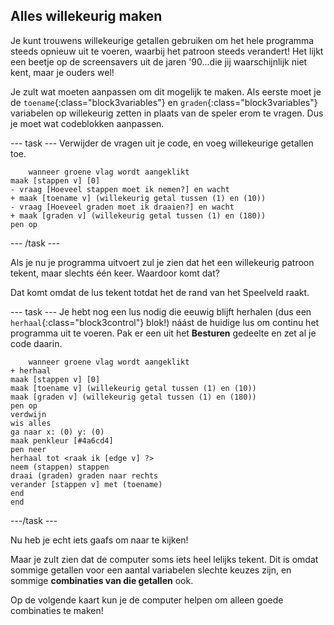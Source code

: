 ## Alles willekeurig maken

Je kunt trouwens willekeurige getallen gebruiken om het hele programma steeds opnieuw uit te voeren, waarbij het patroon steeds verandert! Het lijkt een beetje op de screensavers uit de jaren '90...die jij waarschijnlijk niet kent, maar je ouders wel!

Je zult wat moeten aanpassen om dit mogelijk te maken. Als eerste moet je de `toename`{:class="block3variables"} en `graden`{:class="block3variables"} variabelen op willekeurig zetten in plaats van de speler erom te vragen. Dus je moet wat codeblokken aanpassen.

--- task --- Verwijder de vragen uit je code, en voeg willekeurige getallen toe.

```blocks3
    wanneer groene vlag wordt aangeklikt
maak [stappen v] [0]
- vraag [Hoeveel stappen moet ik nemen?] en wacht
+ maak [toename v] (willekeurig getal tussen (1) en (10))
- vraag [Hoeveel graden moet ik draaien?] en wacht
+ maak [graden v] (willekeurig getal tussen (1) en (180))
pen op
```

--- /task ---

Als je nu je programma uitvoert zul je zien dat het een willekeurig patroon tekent, maar slechts één keer. Waardoor komt dat?

Dat komt omdat de lus tekent totdat het de rand van het Speelveld raakt.

--- task --- Je hebt nog een lus nodig die eeuwig blijft herhalen (dus een `herhaal`{:class="block3control"} blok!) náást de huidige lus om continu het programma uit te voeren. Pak er een uit het **Besturen** gedeelte en zet al je code daarin.

```blocks3
    wanneer groene vlag wordt aangeklikt
+ herhaal
maak [stappen v] [0]
maak [toename v] (willekeurig getal tussen (1) en (10))
maak [graden v] (willekeurig getal tussen (1) en (180))
pen op
verdwijn
wis alles
ga naar x: (0) y: (0)
maak penkleur [#4a6cd4]
pen neer
herhaal tot <raak ik [edge v] ?>
neem (stappen) stappen
draai (graden) graden naar rechts
verander [stappen v] met (toename)
end
end
```

---/task ---

Nu heb je echt iets gaafs om naar te kijken!

Maar je zult zien dat de computer soms iets heel lelijks tekent. Dit is omdat sommige getallen voor een aantal variabelen slechte keuzes zijn, en sommige **combinaties van die getallen** ook.

Op de volgende kaart kun je de computer helpen om alleen goede combinaties te maken!
